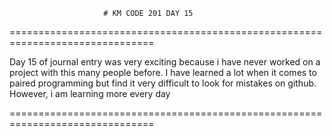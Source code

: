                          # KM CODE 201 DAY 15
===============================================================================

Day 15 of journal entry was very exciting because i have never worked on a
project with this many people before. I have learned a lot when it comes to
paired programming but find it very difficult to look for mistakes on github.
However, i am learning more every day

===============================================================================
